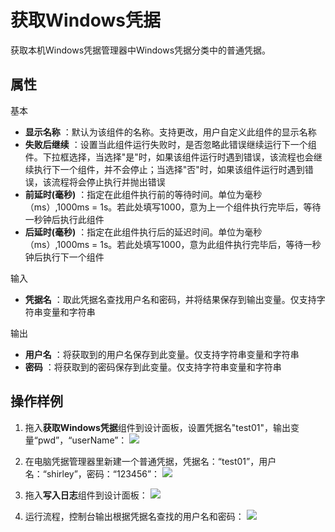 # 获取Windows凭据

获取本机Windows凭据管理器中Windows凭据分类中的普通凭据。

## 属性
基本
- **显示名称** ：默认为该组件的名称。支持更改，用户自定义此组件的显示名称
- **失败后继续** ：设置当此组件运行失败时，是否忽略此错误继续运行下一个组件。下拉框选择，当选择"是"时，如果该组件运行时遇到错误，该流程也会继续执行下一个组件，并不会停止；当选择"否"时，如果该组件运行时遇到错误，该流程将会停止执行并抛出错误
- **前延时(毫秒)** ：指定在此组件执行前的等待时间。单位为毫秒（ms）,1000ms = 1s。若此处填写1000，意为上一个组件执行完毕后，等待一秒钟后执行此组件
- **后延时(毫秒)** ：指定在此组件执行后的延迟时间。单位为毫秒（ms）,1000ms = 1s。若此处填写1000，意为此组件执行完毕后，等待一秒钟后执行下一个组件


输入

- **凭据名** ：取此凭据名查找用户名和密码，并将结果保存到输出变量。仅支持字符串变量和字符串

输出

- **用户名** ：将获取到的用户名保存到此变量。仅支持字符串变量和字符串
- **密码** ：将获取到的密码保存到此变量。仅支持字符串变量和字符串
## 操作样例
1. 拖入**获取Windows凭据**组件到设计面板，设置凭据名"test01"，输出变量“pwd”，“userName”：
![](https://docimages.blob.core.chinacloudapi.cn/images/Activities/getWindows-1.png)

2. 在电脑凭据管理器里新建一个普通凭据，凭据名：“test01”，用户名：“shirley”，密码：“123456”：
![](https://docimages.blob.core.chinacloudapi.cn/images/Activities/getWindows-2.png)

3. 拖入**写入日志**组件到设计面板：
![](https://docimages.blob.core.chinacloudapi.cn/images/Activities/getWindows-3.png)

4. 运行流程，控制台输出根据凭据名查找的用户名和密码：
![](https://docimages.blob.core.chinacloudapi.cn/images/Activities/getWindows-4.png)
